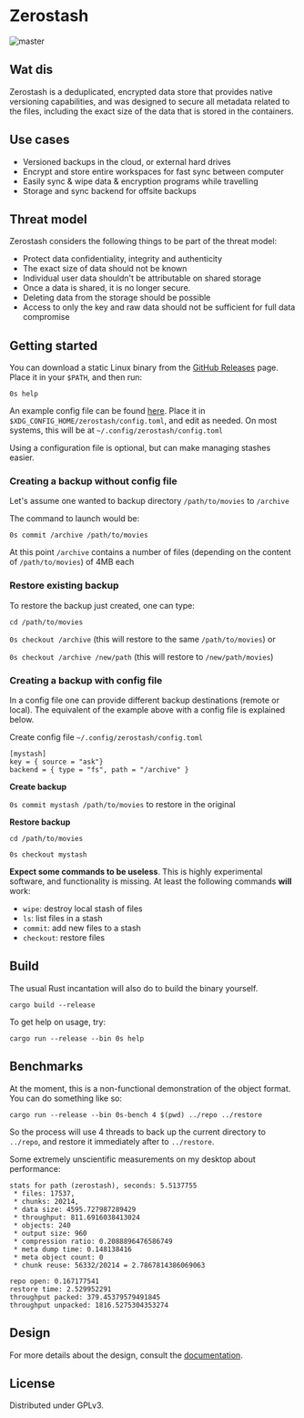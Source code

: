 # Zerostash

![master](https://github.com/rsdy/zerostash/workflows/Rust/badge.svg?branch=master)

## Wat dis

Zerostash is a deduplicated, encrypted data store that provides native
versioning capabilities, and was designed to secure all metadata
related to the files, including the exact size of the data that is
stored in the containers.

## Use cases

 * Versioned backups in the cloud, or external hard drives
 * Encrypt and store entire workspaces for fast sync between computer
 * Easily sync & wipe data & encryption programs while travelling
 * Storage and sync backend for offsite backups

## Threat model

Zerostash considers the following things to be part of the threat model:

 * Protect data confidentiality, integrity and authenticity
 * The exact size of data should not be known
 * Individual user data shouldn't be attributable on shared storage
 * Once a data is shared, it is no longer secure.
 * Deleting data from the storage should be possible
 * Access to only the key and raw data should not be sufficient for
   full data compromise

## Getting started

You can download a static Linux binary from the [GitHub Releases](https://github.com/rsdy/zerostash/releases) page.
Place it in your `$PATH`, and then run:

    0s help

An example config file can be found [here](./config.toml.example).
Place it in `$XDG_CONFIG_HOME/zerostash/config.toml`, and edit as needed.
On most systems, this will be at `~/.config/zerostash/config.toml`

Using a configuration file is optional, but can make managing stashes easier.

### Creating a backup without config file

Let's assume one wanted to backup directory `/path/to/movies` to `/archive`

The command to launch would be:

`0s commit /archive /path/to/movies`

At this point `/archive` contains a number of files (depending on the content of `/path/to/movies`) of 4MB each


### Restore existing backup 

To restore the backup just created, one can type:

`cd /path/to/movies`

`0s checkout /archive`
(this will restore to the same `/path/to/movies`) or

`0s checkout /archive /new/path`
(this will restore to `/new/path/movies`)


### Creating a backup with config file

In a config file one can provide different backup destinations (remote or local). 
The equivalent of the example above with a config file is explained below.

Create config file `~/.config/zerostash/config.toml` 

```
[mystash]
key = { source = "ask"}
backend = { type = "fs", path = "/archive" }
```

**Create backup**

`0s commit mystash /path/to/movies` to restore in the original 

**Restore backup** 

`cd /path/to/movies`

`0s checkout mystash`



**Expect some commands to be useless**. This is highly experimental software, and functionality is missing.
At least the following commands **will** work:

 * `wipe`: destroy local stash of files
 * `ls`: list files in a stash
 * `commit`: add new files to a stash
 * `checkout`: restore files

## Build

The usual Rust incantation will also do to build the binary yourself.

    cargo build --release

To get help on usage, try:

    cargo run --release --bin 0s help

## Benchmarks

At the moment, this is a non-functional demonstration of the object
format. You can do something like so:

    cargo run --release --bin 0s-bench 4 $(pwd) ../repo ../restore

So the process will use 4 threads to back up the current directory to
`../repo`, and restore it immediately after to `../restore`.

Some extremely unscientific measurements on my desktop about performance:

```
stats for path (zerostash), seconds: 5.5137755
 * files: 17537,
 * chunks: 20214,
 * data size: 4595.727987289429
 * throughput: 811.6916038413024
 * objects: 240
 * output size: 960
 * compression ratio: 0.2088896476586749
 * meta dump time: 0.148138416
 * meta object count: 0
 * chunk reuse: 56332/20214 = 2.7867814386069063

repo open: 0.167177541
restore time: 2.529952291
throughput packed: 379.45379579491845
throughput unpacked: 1816.5275304353274
```

## Design

For more details about the design, consult the [documentation](./docs/design.md).

## License

Distributed under GPLv3.
